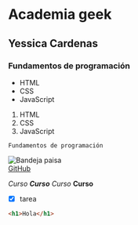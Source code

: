 # Academia geek
## Yessica Cardenas
### Fundamentos de programación

- HTML
- CSS
- JavaScript

1.  HTML
2. CSS
3. JavaScript

~~~
Fundamentos de programación
~~~

![Bandeja paisa](https://www.mycolombianrecipes.com/wp-content/uploads/2009/08/Bandeja-Paisa.jpg)<br>
[GitHub](https://github.com/1Jessie9)

*Curso*
***Curso***
_Curso_
__Curso__

- [x] tarea

```html
<h1>Hola</h1>
```
